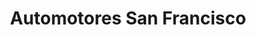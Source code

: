 ---
title: "Automotores San Francisco"
url: /rosario-del-tala/automotores-san-francisco/
shop: Autohaus
---